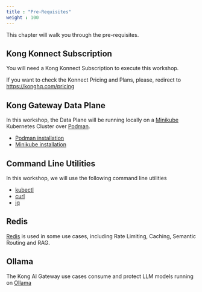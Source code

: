 ```yaml
---
title : "Pre-Requisites"
weight : 100
---
```



This chapter will walk you through the pre-requisites.


## Kong Konnect Subscription
You will need a Kong Konnect Subscription to execute this workshop.

If you want to check the Konnect Pricing and Plans, please, redirect to https://konghq.com/pricing


## Kong Gateway Data Plane
In this workshop, the Data Plane will be running locally on a [Minikube](https://minikube.sigs.k8s.io/) Kubernetes Cluster over [Podman](https://podman.io/).

* [Podman installation](https://podman.io/docs/installation)
* [Minikube installation](https://minikube.sigs.k8s.io/docs/start)


## Command Line Utilities
In this workshop, we will use the following command line utilities

* [kubectl](https://kubernetes.io/docs/tasks/tools/#kubectl)
* [curl](https://curl.se/)
* [jq](https://jqlang.org/)


## Redis
[Redis](https://redis.io/docs/) is used in some use cases, including Rate Limiting, Caching, Semantic Routing and RAG.


## Ollama
The Kong AI Gateway use cases consume and protect LLM models running on [Ollama](https://github.com/ollama)




